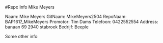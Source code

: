 #Repo Info Mike Meyers

<!---naam -->Naam: Mike Meyers 
<!---gitnaam -->GitNaam: MikeMeyers2504
<!---reponaam -->RepoNaam: BAP1617_MikeMeyers
<!---promotor -->Promotor: Tim Dams
<!---phone -->Telefoon: 0422552554
<!---address -->Address: banaan 69 2940 stabroek 
<!---company -->Bedrijf: Beeple <!---end -->

Some other info
